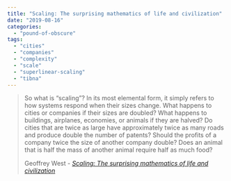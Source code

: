 ```yaml
---
title: "Scaling: The surprising mathematics of life and civilization"
date: "2019-08-16"
categories: 
  - "pound-of-obscure"
tags: 
  - "cities"
  - "companies"
  - "complexity"
  - "scale"
  - "superlinear-scaling"
  - "tibna"
---
```


> So what is “scaling”? In its most elemental form, it simply refers to how systems respond when their sizes change. What happens to cities or companies if their sizes are doubled? What happens to buildings, airplanes, economies, or animals if they are halved? Do cities that are twice as large have approximately twice as many roads and produce double the number of patents? Should the profits of a company twice the size of another company double? Does an animal that is half the mass of another animal require half as much food?
> 
> Geoffrey West - _[Scaling: The surprising mathematics of life and civilization](https://medium.com/sfi-30-foundations-frontiers/scaling-the-surprising-mathematics-of-life-and-civilization-49ee18640a8)_
